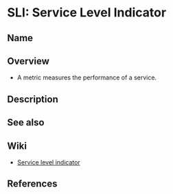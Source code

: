 # SLI: Service Level Indicator

## Name

## Overview
- A metric measures the performance of a service.

## Description

## See also

## Wiki
- [Service level indicator](https://en.wikipedia.org/wiki/Service_level_indicator)

## References
